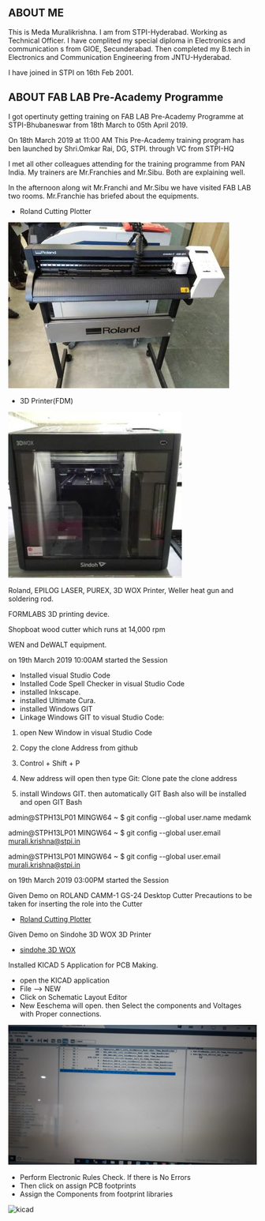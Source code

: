 ## ABOUT ME

This is Meda Muralikrishna. I am from STPI-Hyderabad. Working as Technical Officer. 
I have complited my special diploma in Electronics and communication s from GIOE, Secunderabad. Then completed my B.tech in Electronics and Communication Engineering from JNTU-Hyderabad.

I have joined in STPI on 16th Feb 2001. 

## ABOUT FAB LAB Pre-Academy Programme

I got opertinuty getting training on FAB LAB Pre-Academy Programme at STPI-Bhubaneswar from 18th March to 05th April 2019.

On 18th March 2019 at 11:00 AM This Pre-Academy training program has ben launched by Shri.Omkar Rai, DG, STPI. through VC from STPI-HQ 



I met all other colleagues attending for the training programme from PAN India.
My trainers are Mr.Franchies and Mr.Sibu. Both are explaining well.

In the afternoon along wit Mr.Franchi and Mr.Sibu we have visited FAB LAB two rooms.
Mr.Franchie has briefed about the equipments.

- Roland Cutting Plotter  

![Roland](images/roland_gs24_cutting_plotter.jpg)

- 3D Printer(FDM)  

![Sindoh](images/3dwox.jpg)

Roland, EPILOG LASER, PUREX, 3D WOX Printer, Weller heat gun and soldering rod.


FORMLABS 3D printing device.

Shopboat wood cutter which runs at 14,000 rpm

WEN and DeWALT equipment.<br>

on 19th March 2019 10:00AM started the Session 

- Installed visual Studio Code
- Installed Code Spell Checker in visual Studio Code
- installed Inkscape.
- installed Ultimate Cura.
- installed Windows GIT
- Linkage Windows GIT to visual Studio Code:

1. open New Window in visual Studio Code

2. Copy the clone Address from github 

3. Control + Shift + P  

4. New address will open then type Git: Clone pate the clone address  

5. install Windows GIT. then automatically GIT Bash also will be installed and open GIT Bash

admin@STPH13LP01 MINGW64 ~
$ git config --global user.name medamk

admin@STPH13LP01 MINGW64 ~
$ git config --global user.email murali.krishna@stpi.in

admin@STPH13LP01 MINGW64 ~
$ git config --global user.email
murali.krishna@stpi.in



on 19th March 2019 03:00PM started the Session

Given Demo on ROLAND CAMM-1 GS-24 Desktop Cutter
Precautions to be taken for inserting the role into the Cutter

 - [Roland Cutting Plotter](vinylcutter.md)
 

Given Demo on Sindohe 3D WOX 3D Printer
 
 - [sindohe 3D WOX](sindohedwox.md)

 Installed KICAD 5 Application for PCB Making.  

 - open the KICAD application  
 - File --> NEW
 - Click on Schematic Layout Editor
 - New Eeschema will open. then Select the components and Voltages with Proper 
 connections. 

![kicad](images/kicadsch.jpg)
 - Perform Electronic Rules Check. If there is No Errors
 - Then click on assign PCB footprints
 - Assign the Components from footprint libraries
 
![kicad](images/kicadsfp.jpg)
